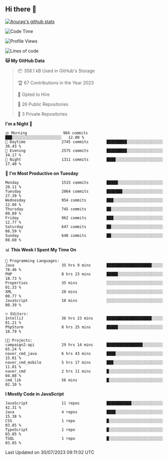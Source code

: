 ## Hi there 👋

[![Anurag's github stats](https://github-readme-stats.vercel.app/api?username=Songwonseok)](https://github.com/anuraghazra/github-readme-stats)



<!--START_SECTION:waka-->
![Code Time](http://img.shields.io/badge/Code%20Time-2%2C383%20hrs%2028%20mins-blue)

![Profile Views](http://img.shields.io/badge/Profile%20Views-0-blue)

![Lines of code](https://img.shields.io/badge/From%20Hello%20World%20I%27ve%20Written-35.0%20million%20lines%20of%20code-blue)

**🐱 My GitHub Data** 

> 📦 358.1 kB Used in GitHub's Storage 
 > 
> 🏆 67 Contributions in the Year 2023
 > 
> 💼 Opted to Hire
 > 
> 📜 26 Public Repositories 
 > 
> 🔑 3 Private Repositories 
 > 
**I'm a Night 🦉** 

```text
🌞 Morning                904 commits         ███░░░░░░░░░░░░░░░░░░░░░░   12.00 % 
🌆 Daytime                2745 commits        █████████░░░░░░░░░░░░░░░░   36.43 % 
🌃 Evening                2575 commits        █████████░░░░░░░░░░░░░░░░   34.17 % 
🌙 Night                  1311 commits        ████░░░░░░░░░░░░░░░░░░░░░   17.40 % 
```
📅 **I'm Most Productive on Tuesday** 

```text
Monday                   1515 commits        █████░░░░░░░░░░░░░░░░░░░░   20.11 % 
Tuesday                  2064 commits        ███████░░░░░░░░░░░░░░░░░░   27.39 % 
Wednesday                954 commits         ███░░░░░░░░░░░░░░░░░░░░░░   12.66 % 
Thursday                 745 commits         ██░░░░░░░░░░░░░░░░░░░░░░░   09.89 % 
Friday                   962 commits         ███░░░░░░░░░░░░░░░░░░░░░░   12.77 % 
Saturday                 647 commits         ██░░░░░░░░░░░░░░░░░░░░░░░   08.59 % 
Sunday                   648 commits         ██░░░░░░░░░░░░░░░░░░░░░░░   08.60 % 
```


📊 **This Week I Spent My Time On** 

```text
💬 Programming Languages: 
Java                     35 hrs 9 mins       ████████████████████░░░░░   78.46 % 
PHP                      8 hrs 23 mins       █████░░░░░░░░░░░░░░░░░░░░   18.73 % 
Properties               35 mins             ░░░░░░░░░░░░░░░░░░░░░░░░░   01.33 % 
XML                      20 mins             ░░░░░░░░░░░░░░░░░░░░░░░░░   00.77 % 
JavaScript               10 mins             ░░░░░░░░░░░░░░░░░░░░░░░░░   00.39 % 

🔥 Editors: 
IntelliJ                 36 hrs 23 mins      ████████████████████░░░░░   81.21 % 
PhpStorm                 8 hrs 25 mins       █████░░░░░░░░░░░░░░░░░░░░   18.79 % 

🐱‍💻 Projects: 
campaign2-api            29 hrs 14 mins      ████████████████░░░░░░░░░   65.24 % 
naver_cmd_java           6 hrs 43 mins       ████░░░░░░░░░░░░░░░░░░░░░   15.01 % 
naver_cmd_mobile         5 hrs 17 mins       ███░░░░░░░░░░░░░░░░░░░░░░   11.81 % 
naver_cmd                2 hrs 11 mins       █░░░░░░░░░░░░░░░░░░░░░░░░   04.88 % 
cmd_lib                  56 mins             █░░░░░░░░░░░░░░░░░░░░░░░░   02.10 % 
```

**I Mostly Code in JavaScript** 

```text
JavaScript               11 repos            ███████████░░░░░░░░░░░░░░   42.31 % 
Java                     4 repos             ████░░░░░░░░░░░░░░░░░░░░░   15.38 % 
CSS                      1 repo              █░░░░░░░░░░░░░░░░░░░░░░░░   03.85 % 
TypeScript               1 repo              █░░░░░░░░░░░░░░░░░░░░░░░░   03.85 % 
TSQL                     1 repo              █░░░░░░░░░░░░░░░░░░░░░░░░   03.85 % 
```




 Last Updated on 30/07/2023 09:11:02 UTC
<!--END_SECTION:waka-->
